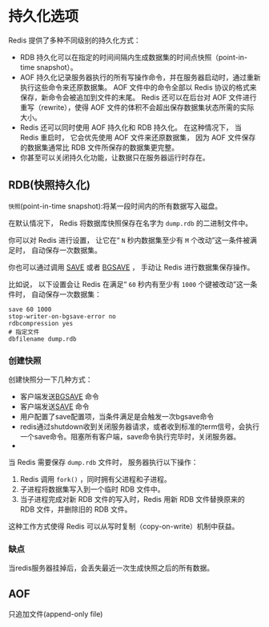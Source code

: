 # 持久化选项

Redis 提供了多种不同级别的持久化方式：

- RDB 持久化可以在指定的时间间隔内生成数据集的时间点快照（point-in-time snapshot）。
- AOF 持久化记录服务器执行的所有写操作命令，并在服务器启动时，通过重新执行这些命令来还原数据集。 AOF 文件中的命令全部以 Redis 协议的格式来保存，新命令会被追加到文件的末尾。 Redis 还可以在后台对 AOF 文件进行重写（rewrite），使得 AOF 文件的体积不会超出保存数据集状态所需的实际大小。
- Redis 还可以同时使用 AOF 持久化和 RDB 持久化。 在这种情况下， 当 Redis 重启时， 它会优先使用 AOF 文件来还原数据集， 因为 AOF 文件保存的数据集通常比 RDB 文件所保存的数据集更完整。
- 你甚至可以关闭持久化功能，让数据只在服务器运行时存在。

## RDB(快照持久化)

`快照`(point-in-time snapshot):将某一段时间内的所有数据写入磁盘。

在默认情况下， Redis 将数据库快照保存在名字为 `dump.rdb` 的二进制文件中。

你可以对 Redis 进行设置， 让它在“ `N` 秒内数据集至少有 `M` 个改动”这一条件被满足时， 自动保存一次数据集。

你也可以通过调用 [SAVE](http://redisdoc.com/server/save.html#save) 或者 [BGSAVE](http://redisdoc.com/server/bgsave.html#bgsave) ， 手动让 Redis 进行数据集保存操作。

比如说， 以下设置会让 Redis 在满足“ `60` 秒内有至少有 `1000` 个键被改动”这一条件时， 自动保存一次数据集：

```properties
save 60 1000
stop-writer-on-bgsave-error no
rdbcompression yes
# 指定文件
dbfilename dump.rdb
```



### 创建快照

创建快照分一下几种方式：

* 客户端发送[BGSAVE](http://redisdoc.com/server/bgsave.html#bgsave) 命令
* 客户端发送[SAVE](http://redisdoc.com/server/save.html#save) 命令
* 用户配置了save配置项，当条件满足是会触发一次bgsave命令
* redis通过shutdown收到关闭服务器请求，或者收到标准的term信号，会执行一个save命令。阻塞所有客户端，save命令执行完毕时，关闭服务器。
* 



当 Redis 需要保存 `dump.rdb` 文件时， 服务器执行以下操作：

1. Redis 调用 `fork()` ，同时拥有父进程和子进程。
2. 子进程将数据集写入到一个临时 RDB 文件中。
3. 当子进程完成对新 RDB 文件的写入时，Redis 用新 RDB 文件替换原来的 RDB 文件，并删除旧的 RDB 文件。

这种工作方式使得 Redis 可以从写时复制（copy-on-write）机制中获益。

### 缺点

当redis服务器挂掉后，会丢失最近一次生成快照之后的所有数据。



## AOF

只追加文件(append-only file)